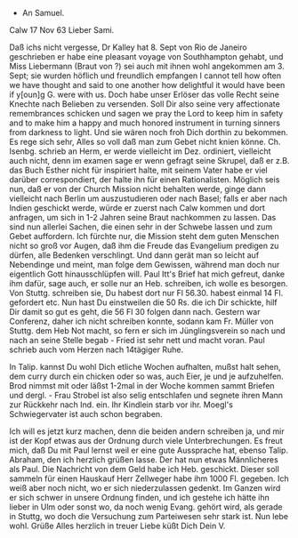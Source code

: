 + An Samuel.

 Calw 17 Nov 63
Lieber Sami.

Daß ichs nicht vergesse, Dr Kalley hat 8. Sept von Rio de Janeiro geschrieben er habe eine pleasant voyage von Southhampton gehabt, und Miss Liebermann (Braut von ?) sei auch mit ihnen wohl angekommen am 3. Sept; sie wurden höflich und freundlich empfangen I cannot tell how often we have thought and said to one another how delightful it would have been if y[oun]g G. were with us. Doch habe unser Erlöser das volle Recht seine Knechte nach Belieben zu versenden. Soll Dir also seine very affectionate remembrances schicken und sagen we pray the Lord to keep him in safety and to make him a happy and much honored instrument in turning sinners from darkness to light. Und sie wären noch froh Dich dorthin zu bekommen. Es rege sich sehr, Alles so voll daß man zum Gebet nicht knien könne. 
Ch. Isenbg. schrieb an Herm, er werde vielleicht im Dez. ordiniert, vielleicht auch nicht, denn im examen sage er wenn gefragt seine Skrupel, daß er z.B. das Buch Esther nicht für inspiriert halte, mit seinem Vater habe er viel darüber correspondiert, der halte ihn für einen Rationalisten. Möglich seis nun, daß er von der Church Mission nicht behalten werde, ginge dann vielleicht nach Berlin um auszustudieren oder nach Basel; falls er aber nach Indien geschickt werde, würde er zuerst nach Calw kommen und dort anfragen, um sich in 1-2 Jahren seine Braut nachkommen zu lassen. Das sind nun allerlei Sachen, die einen sehr in der Schwebe lassen und zum Gebet auffordern. Ich fürchte nur, die Mission steht dem guten Menschen nicht so groß vor Augen, daß ihm die Freude das Evangelium predigen zu dürfen, alle Bedenken verschlingt. Und dann gerät man so leicht auf Nebendinge und meint, man folge dem Gewissen, während man doch nur eigentlich Gott hinausschlüpfen will. Paul Itt's <Ittir> Brief hat mich gefreut, danke ihm dafür, sage auch, er solle nur an Heb. schreiben, ich wolle es besorgen. Von Stuttg. schreiben sie, Du habest dort nur Fl 56.30. habest einmal 14 Fl. gefordert etc. Nun hast Du einstweilen die 50 Rs. die ich Dir schickte, hilf Dir damit so gut es geht, die 56 Fl 30 folgen dann nach. Gestern war Conferenz, daher ich nicht schreiben konnte, sodann kam Fr. Müller von Stuttg. dem Heb Not macht, so fern er sich im Jünglingsverein so nach und nach an seine Stelle begab - Fried ist sehr nett und macht voran. Paul schrieb auch vom Herzen nach 14tägiger Ruhe.

In Talip. kannst Du wohl Dich etliche Wochen aufhalten, mußst halt sehen, dem curry durch ein chicken oder so was, auch Eier, je und je aufzuhelfen. Brod nimmst mit oder läßst 1-2mal in der Woche kommen sammt Briefen und dergl. - Frau Strobel ist also selig entschlafen und segnete ihren Mann zur Rückkehr nach Ind. ein. Ihr Kindlein starb vor ihr. Moegl's Schwiegervater ist auch schon begraben.

Ich will es jetzt kurz machen, denn die beiden andern schreiben ja, und mir ist der Kopf etwas aus der Ordnung durch viele Unterbrechungen. Es freut mich, daß Du mit Paul lernst weil er eine gute Aussprache hat, ebenso Talip. Abraham, den ich herzlich grüßen lasse. Der hat nun etwas Männlicheres als Paul. Die Nachricht von dem Geld habe ich Heb. geschickt. Dieser soll sammeln für einen Hauskauf Herr Zellweger habe ihm 1000 Fl. gegeben. Ich weiß aber noch nicht, wo er sich niederzulassen gedenkt. Im Ganzen wird er sich schwer in unsere Ordnung finden, und ich gestehe ich hätte ihn lieber in Ulm oder sonst wo, da noch wenig Evang. gehört wird, als gerade in Stuttg, wo doch die Versuchung zum Parteiwesen sehr stark ist. Nun lebe wohl. Grüße Alles herzlich in treuer Liebe küßt Dich
 Dein V.
